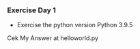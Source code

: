 ### Exercise Day 1 
- Exercise the python version
    Python 3.9.5



Cek My Answer at helloworld.py